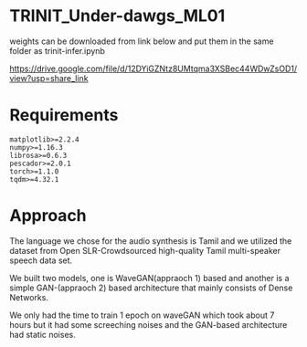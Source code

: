 # TRINIT_Under-dawgs_ML01

weights can be downloaded from link below and put them in the same folder as trinit-infer.ipynb

https://drive.google.com/file/d/12DYiGZNtz8UMtqma3XSBec44WDwZsOD1/view?usp=share_link

# Requirements
```
matplotlib>=2.2.4
numpy>=1.16.3
librosa>=0.6.3
pescador>=2.0.1
torch>=1.1.0
tqdm>=4.32.1
```
# Approach

The language we chose for the audio synthesis is Tamil and we utilized the dataset from Open SLR-Crowdsourced high-quality Tamil multi-speaker speech data set.

We built two models, one is WaveGAN(appraoch 1) based and another is a simple GAN-(appraoch 2) based architecture that mainly consists of Dense Networks.

We only had the time to train 1 epoch on waveGAN which took about 7 hours but it had some screeching noises and the GAN-based architecture had static noises.


